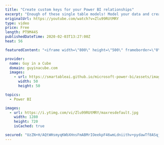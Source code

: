 ```yaml
---
title: "Create custom keys for your Power BI relationships"
excerpt: "Enough of these single table models! Model your data and create custom keys within Power BI to make your reports more efficient!  ⏬ Download sample: https://guyinacu.be/createkeyssample  📢 Become a member: https://guyinacu.be/membership   *******************  Want to take your Power BI skills to the"
originalUrl: https://youtube.com/watch?v=Zlu99RUtMRY
type: video
price: Free
length: PT9M44S
publishedDateTime: 2020-02-03T13:27:00Z
heat: 56

featuredContent: "<iframe width=\"800\" height=\"500\" frameborder=\"0\" src=\"https://www.youtube.com/embed/Zlu99RUtMRY\" allow=\"accelerometer; autoplay; encrypted-media; gyroscope; picture-in-picture\" allowfullscreen></iframe>"

provider:
  name: Guy in a Cube
  domain: guyinacube.com
  images:
    - url: https://smartableai.github.io/microsoft-power-bi/assets/images/organizations/guyinacube.com-50x50.jpg
      width: 50
      height: 50

topics:
  - Power BI

images:
  - url: https://i.ytimg.com/vi/Zlu99RUtMRY/maxresdefault.jpg
    width: 1280
    height: 720
    isCached: true

secured: "UzZN+H/AQtWHsmyqKWbXHnsFmABMrIOeekpF46wmLdniithv+pydawTf8ASqj4aZkwYSQgAVHHXQOFeImsXbKkrpZAxrvckhb2xEopav+mUtjN84/qoJnIRclMr+stOXBjukoS75bMHZeSY1pU4BplZH2RBHs4qFmhSx6hirvGL/ylS6sr/4zsPziLEIp2DBIC0wDieXuq3YICsaVDFG4VZ1NdGgkAW0DVVBM2FhvsrkxfOdBeeCxAls1Knv0zDedbzb/rR3cE63thMzuohEs0Z6VODvtSYYuoDUPeexKMZTlVgRx9GASnYaE/UFbkVIZUt5nWV6tWVOXxH5UGnLWJoSVFDz3FCZpEEN6EqfQ5ye7dk8KZ9G2PCfy29Y2ZmmV/RKt1cCq02vlnzPgLENNyDOKFW+A5zYblICBz7LfSI=;Qg6z10aTfDfpe4NY2ZleLA=="
---
```


